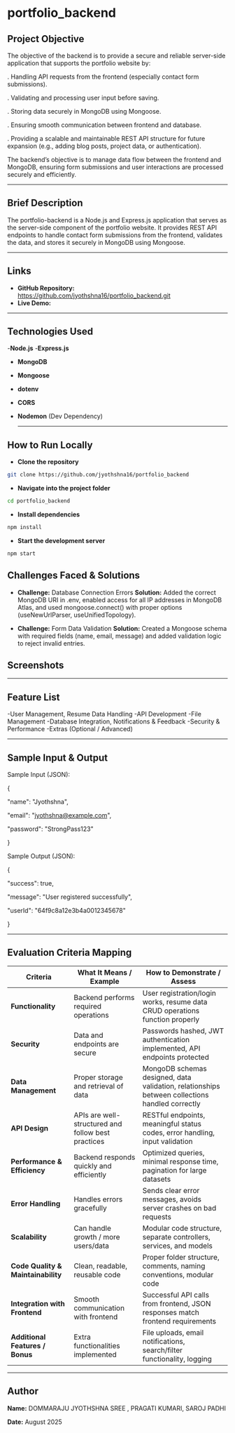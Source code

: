 # portfolio_backend

## Project Objective

The objective of the backend is to provide a secure and reliable server-side application that supports the portfolio website by:

 . Handling API requests from the frontend (especially contact form submissions).

 . Validating and processing user input before saving.

 . Storing data securely in MongoDB using Mongoose.

 . Ensuring smooth communication between frontend and database.

 . Providing a scalable and maintainable REST API structure for future expansion (e.g., adding blog posts, project data, or authentication).

 The backend’s objective is to manage data flow between the frontend and MongoDB, ensuring form submissions and user interactions are processed securely and efficiently.

 ---

 ## Brief Description

 The portfolio-backend is a Node.js and Express.js application that serves as the server-side component of the portfolio website. It provides REST API endpoints to handle contact form submissions from the frontend, validates the data, and stores it securely in MongoDB using Mongoose.

---

## Links
- **GitHub Repository:** https://github.com/jyothshna16/portfolio_backend.git
- **Live Demo:**

---

## Technologies Used
-**Node.js**
-**Express.js**
- **MongoDB**
- **Mongoose**
- **dotenv**
- **CORS**
- **Nodemon** (Dev Dependency)

  ---

## How to Run Locally
- **Clone the repository**
```bash
git clone https://github.com/jyothshna16/portfolio_backend
```
- **Navigate into the project folder**
```bash
cd portfolio_backend
```
- **Install dependencies**
```bash
npm install
```
- **Start the development server**
```bash
npm start
```

## Challenges Faced & Solutions
- **Challenge:** Database Connection Errors
  **Solution:** Added the correct MongoDB URI in .env, enabled access for all IP addresses in MongoDB Atlas, and used mongoose.connect() with proper options (useNewUrlParser, useUnifiedTopology).

- **Challenge:** Form Data Validation
  **Solution:** Created a Mongoose schema with required fields (name, email, message) and added validation logic to reject invalid entries.

## Screenshots

---

## Feature List
-User Management, Resume Data Handling
-API Development
-File Management
-Database Integration, Notifications & Feedback
-Security & Performance
-Extras (Optional / Advanced)

---

## Sample Input & Output

   Sample Input (JSON):
   
   {
   
  "name": "Jyothshna",
  
  "email": "jyothshna@example.com",
  
  "password": "StrongPass123"
  
}


Sample Output (JSON):

{

  "success": true,
  
  "message": "User registered successfully",
  
  "userId": "64f9c8a12e3b4a0012345678"
  
}

---


## Evaluation Criteria Mapping

| **Criteria**                       | **What It Means / Example**                        | **How to Demonstrate / Assess**                                                                |
| ---------------------------------- | -------------------------------------------------- | ---------------------------------------------------------------------------------------------- |
| **Functionality**                  | Backend performs required operations               | User registration/login works, resume data CRUD operations function properly                   |
| **Security**                       | Data and endpoints are secure                      | Passwords hashed, JWT authentication implemented, API endpoints protected                      |
| **Data Management**                | Proper storage and retrieval of data               | MongoDB schemas designed, data validation, relationships between collections handled correctly |
| **API Design**                     | APIs are well-structured and follow best practices | RESTful endpoints, meaningful status codes, error handling, input validation                   |
| **Performance & Efficiency**       | Backend responds quickly and efficiently           | Optimized queries, minimal response time, pagination for large datasets                        |
| **Error Handling**                 | Handles errors gracefully                          | Sends clear error messages, avoids server crashes on bad requests                              |
| **Scalability**                    | Can handle growth / more users/data                | Modular code structure, separate controllers, services, and models                             |
| **Code Quality & Maintainability** | Clean, readable, reusable code                     | Proper folder structure, comments, naming conventions, modular code                            |
| **Integration with Frontend**      | Smooth communication with frontend                 | Successful API calls from frontend, JSON responses match frontend requirements                 |
| **Additional Features / Bonus**    | Extra functionalities implemented                  | File uploads, email notifications, search/filter functionality, logging                        |

---

## Author

**Name:** DOMMARAJU JYOTHSHNA SREE , PRAGATI KUMARI, SAROJ PADHI

**Date:** August 2025


